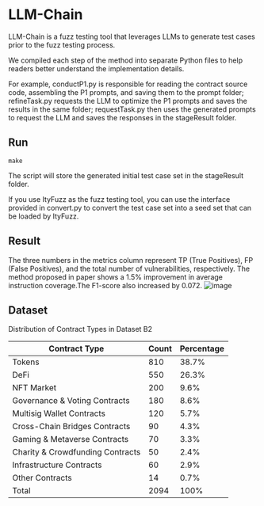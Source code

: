 # LLM-Chain
LLM-Chain is a fuzz testing tool that leverages LLMs to generate test cases prior to the fuzz testing process.

We compiled each step of the method into separate Python files to help readers better understand the implementation details. 

For example, conductP1.py is responsible for reading the contract source code, assembling the P1 prompts, and saving them to the prompt folder; refineTask.py requests the LLM to optimize the P1 prompts and saves the results in the same folder; requestTask.py then uses the generated prompts to request the LLM and saves the responses in the stageResult folder.


## Run

```
make
```
The script will store the generated initial test case set in the stageResult folder.

If you use ItyFuzz as the fuzz testing tool, you can use the interface provided in convert.py to convert the test case set into a seed set that can be loaded by ItyFuzz.

## Result

The three numbers in the metrics column represent TP (True Positives), FP (False Positives), and the total number of vulnerabilities, respectively. The method proposed in paper shows a 1.5% improvement in average instruction coverage.The F1-score also increased by 0.072.
![image](https://github.com/user-attachments/assets/65bbaed3-9bdb-461e-ae76-a6b8db566967)

## Dataset

Distribution of Contract Types in Dataset B2

| Contract Type | Count | Percentage |
|----------|----------|----------|
| Tokens | 810 | 38.7% |
| DeFi | 550 | 26.3% |
| NFT Market | 200 | 9.6% |
| Governance & Voting Contracts | 180 | 8.6% |
| Multisig Wallet Contracts | 120 | 5.7% |
| Cross-Chain Bridges Contracts | 90 | 4.3% |
| Gaming & Metaverse Contracts | 70 | 3.3% |
| Charity & Crowdfunding Contracts | 50 | 2.4% |
| Infrastructure Contracts | 60 | 2.9% |
| Other Contracts | 14 | 0.7% |
| Total | 2094 | 100% |
